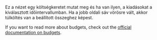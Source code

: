 Ez a nézet egy költségkeretet mutat meg és ha van ilyen, a kiadásokat a kiválasztott időintervallumban. Ha a jobb oldali sáv vörösre vált, akkor túlköltés van a beállított összeghez képest.

If you want to read more about budgets, check out the [official documentation on budgets](https://docs.firefly-iii.org/concepts/budgets).